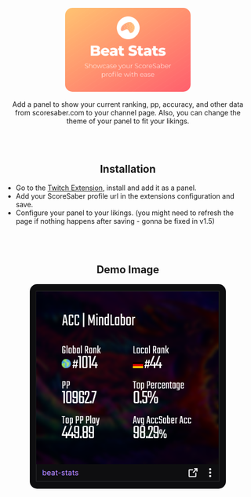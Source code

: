 

<br>&nbsp;<br>
<div align="center">
    <a href="">
        <img src="https://github.com/MindLaborDev/beat-stats/blob/main/demo/discovery.png?raw=true" width="256" style="border-radius: 15px;">
    </a>
    <p align="center">
        <p>Add a panel to show your current ranking, pp, accuracy, and other data from scoresaber.com to your channel page. Also, you can change the theme of your panel to fit your likings.</p>
    </p>
</div>

<br>&nbsp;<br>

<div align="center">
    <h2>Installation</h2>
</div>

* Go to the [Twitch Extension](https://dashboard.twitch.tv/extensions/61o5horkcyf4v7hvu181y3dj7s637v), install and add it as a panel.
* Add your ScoreSaber profile url in the extensions configuration and save.
* Configure your panel to your likings. (you might need to refresh the page if nothing happens after saving - gonna be fixed in v1.5)

<br>&nbsp;<br>


<div align="center">
    <h2>Demo Image</h2>
</div>

<div align="center">
    <img src="https://raw.githubusercontent.com/MindLaborDev/beat-stats/main/demo/demo.png?raw=true" width="400" style="border-radius: 15px;">
</div>
<br>&nbsp;<br>
